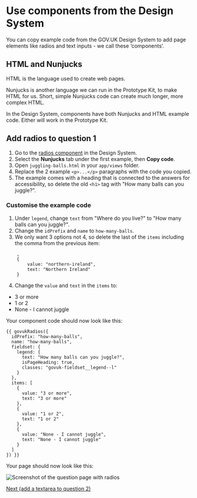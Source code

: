 # Use components from the Design System

You can copy example code from the GOV.UK Design System to add page elements like radios and text inputs - we call these ‘components’.

## HTML and Nunjucks

HTML is the language used to create web pages.

Nunjucks is another language we can run in the Prototype Kit, to make HTML for us. Short, simple Nunjucks code can create much longer, more complex HTML.

In the Design System, components have both Nunjucks and HTML example code. Either will work in the Prototype Kit.

## Add radios to question 1

1. Go to the [radios component](https://design-system.service.gov.uk/components/radios/#inline-radios) in the Design System.
2. Select the **Nunjucks** tab under the first example, then **Copy code**.
3. Open `juggling-balls.html` in your `app/views` folder.
4. Replace the 2 example `<p>...</p>` paragraphs with the code you copied.
5. The example comes with a heading that is connected to the answers for accessibility, so delete the old `<h1>` tag with "How many balls can you juggle?".

### Customise the example code

1. Under `legend`, change `text` from "Where do you live?" to "How many balls can you juggle?".
2. Change the `idPrefix` and `name` to `how-many-balls`.
3. We only want 3 options not 4, so delete the last of the `items` including the comma from the previous item:
```
    ,
    {
        value: "northern-ireland",
        text: "Northern Ireland"
    }
```
4. Change the `value` and `text` in the `items` to:
  - 3 or more
  - 1 or 2
  - None - I cannot juggle

Your component code should now look like this:

```
{{ govukRadios({
  idPrefix: "how-many-balls",
  name: "how-many-balls",
  fieldset: {
    legend: {
      text: "How many balls can you juggle?",
      isPageHeading: true,
      classes: "govuk-fieldset__legend--l"
    }
  },
  items: [
    {
      value: "3 or more",
      text: "3 or more"
    },
    {
      value: "1 or 2",
      text: "1 or 2"
    },
    {
      value: "None - I cannot juggle",
      text: "None - I cannot juggle"
    }
  ]
}) }}
```

Your page should now look like this:

![Screenshot of the question page with radios](/public/images/docs/tutorial-radios.png)

[Next (add a textarea to question 2)](use-components-2)
